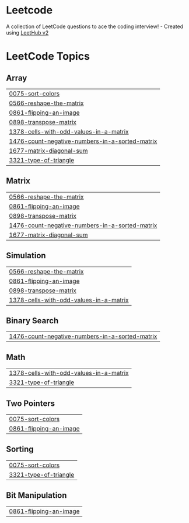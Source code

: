 # Leetcode
A collection of LeetCode questions to ace the coding interview! - Created using [LeetHub v2](https://github.com/arunbhardwaj/LeetHub-2.0)

<!---LeetCode Topics Start-->
# LeetCode Topics
## Array
|  |
| ------- |
| [0075-sort-colors](https://github.com/choppanitheesh/Leetcode/tree/master/0075-sort-colors) |
| [0566-reshape-the-matrix](https://github.com/choppanitheesh/Leetcode/tree/master/0566-reshape-the-matrix) |
| [0861-flipping-an-image](https://github.com/choppanitheesh/Leetcode/tree/master/0861-flipping-an-image) |
| [0898-transpose-matrix](https://github.com/choppanitheesh/Leetcode/tree/master/0898-transpose-matrix) |
| [1378-cells-with-odd-values-in-a-matrix](https://github.com/choppanitheesh/Leetcode/tree/master/1378-cells-with-odd-values-in-a-matrix) |
| [1476-count-negative-numbers-in-a-sorted-matrix](https://github.com/choppanitheesh/Leetcode/tree/master/1476-count-negative-numbers-in-a-sorted-matrix) |
| [1677-matrix-diagonal-sum](https://github.com/choppanitheesh/Leetcode/tree/master/1677-matrix-diagonal-sum) |
| [3321-type-of-triangle](https://github.com/choppanitheesh/Leetcode/tree/master/3321-type-of-triangle) |
## Matrix
|  |
| ------- |
| [0566-reshape-the-matrix](https://github.com/choppanitheesh/Leetcode/tree/master/0566-reshape-the-matrix) |
| [0861-flipping-an-image](https://github.com/choppanitheesh/Leetcode/tree/master/0861-flipping-an-image) |
| [0898-transpose-matrix](https://github.com/choppanitheesh/Leetcode/tree/master/0898-transpose-matrix) |
| [1476-count-negative-numbers-in-a-sorted-matrix](https://github.com/choppanitheesh/Leetcode/tree/master/1476-count-negative-numbers-in-a-sorted-matrix) |
| [1677-matrix-diagonal-sum](https://github.com/choppanitheesh/Leetcode/tree/master/1677-matrix-diagonal-sum) |
## Simulation
|  |
| ------- |
| [0566-reshape-the-matrix](https://github.com/choppanitheesh/Leetcode/tree/master/0566-reshape-the-matrix) |
| [0861-flipping-an-image](https://github.com/choppanitheesh/Leetcode/tree/master/0861-flipping-an-image) |
| [0898-transpose-matrix](https://github.com/choppanitheesh/Leetcode/tree/master/0898-transpose-matrix) |
| [1378-cells-with-odd-values-in-a-matrix](https://github.com/choppanitheesh/Leetcode/tree/master/1378-cells-with-odd-values-in-a-matrix) |
## Binary Search
|  |
| ------- |
| [1476-count-negative-numbers-in-a-sorted-matrix](https://github.com/choppanitheesh/Leetcode/tree/master/1476-count-negative-numbers-in-a-sorted-matrix) |
## Math
|  |
| ------- |
| [1378-cells-with-odd-values-in-a-matrix](https://github.com/choppanitheesh/Leetcode/tree/master/1378-cells-with-odd-values-in-a-matrix) |
| [3321-type-of-triangle](https://github.com/choppanitheesh/Leetcode/tree/master/3321-type-of-triangle) |
## Two Pointers
|  |
| ------- |
| [0075-sort-colors](https://github.com/choppanitheesh/Leetcode/tree/master/0075-sort-colors) |
| [0861-flipping-an-image](https://github.com/choppanitheesh/Leetcode/tree/master/0861-flipping-an-image) |
## Sorting
|  |
| ------- |
| [0075-sort-colors](https://github.com/choppanitheesh/Leetcode/tree/master/0075-sort-colors) |
| [3321-type-of-triangle](https://github.com/choppanitheesh/Leetcode/tree/master/3321-type-of-triangle) |
## Bit Manipulation
|  |
| ------- |
| [0861-flipping-an-image](https://github.com/choppanitheesh/Leetcode/tree/master/0861-flipping-an-image) |
<!---LeetCode Topics End-->